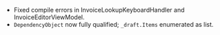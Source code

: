 - Fixed compile errors in InvoiceLookupKeyboardHandler and InvoiceEditorViewModel.
- `DependencyObject` now fully qualified; `_draft.Items` enumerated as list.

